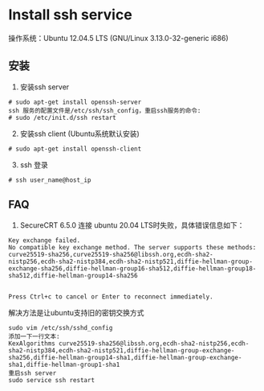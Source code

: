 <h1>Install ssh service</h1>
操作系统：Ubuntu 12.04.5 LTS (GNU/Linux 3.13.0-32-generic i686)

##  安装  
1. 安装ssh server
```
# sudo apt-get install openssh-server
ssh 服务的配置文件是/etc/ssh/ssh_config，重启ssh服务的命令:
# sudo /etc/init.d/ssh restart
```

2. 安装ssh client (Ubuntu系统默认安装)
```
# sudo apt-get install openssh-client
```

3. ssh 登录
```
# ssh user_name@host_ip
```

##  FAQ
1. SecureCRT 6.5.0 连接 ubuntu 20.04 LTS时失败，具体错误信息如下：
```
Key exchange failed. 
No compatible key exchange method. The server supports these methods: curve25519-sha256,curve25519-sha256@libssh.org,ecdh-sha2-nistp256,ecdh-sha2-nistp384,ecdh-sha2-nistp521,diffie-hellman-group-exchange-sha256,diffie-hellman-group16-sha512,diffie-hellman-group18-sha512,diffie-hellman-group14-sha256


Press Ctrl+c to cancel or Enter to reconnect immediately.
```
解决方法是让ubuntu支持旧的密钥交换方式
```
sudo vim /etc/ssh/sshd_config
添加一下一行文本:
KexAlgorithms curve25519-sha256@libssh.org,ecdh-sha2-nistp256,ecdh-sha2-nistp384,ecdh-sha2-nistp521,diffie-hellman-group-exchange-sha256,diffie-hellman-group14-sha1,diffie-hellman-group-exchange-sha1,diffie-hellman-group1-sha1
重启ssh server
sudo service ssh restart
```
